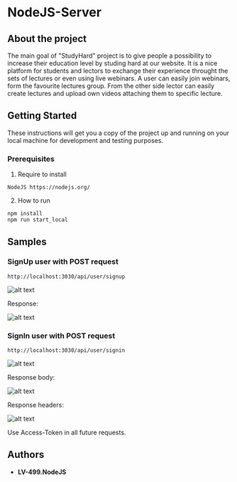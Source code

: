 # NodeJS-Server

## About the project
The main goal of "StudyHard" project is to give people a possibility to increase their education level by studing hard at our website. It is a nice platform for students and lectors to exchange their experience throught the sets of lectures or even using live webinars. A user can easily join webinars, form the favourite lectures group. From the other side lector can easily create lectures and upload own videos attaching them to specific lecture.

## Getting Started
These instructions will get you a copy of the project up and running on your local machine for development and testing purposes.

### Prerequisites
1. Require to install 
```
NodeJS https://nodejs.org/
```
2. How to run 
```
npm install 
npm run start_local
```
## Samples

### SignUp user with POST request
```
http://localhost:3030/api/user/signup
```
![alt text](https://bucket-u-vovika-for-avatars.s3.eu-central-1.amazonaws.com/signup.png)

Response:

![alt text](https://bucket-u-vovika-for-avatars.s3.eu-central-1.amazonaws.com/signup_response.png)

### SignIn user with POST request
```
http://localhost:3030/api/user/signin
```
![alt text](https://bucket-u-vovika-for-avatars.s3.eu-central-1.amazonaws.com/signin.png)

Response body:

![alt text](https://bucket-u-vovika-for-avatars.s3.eu-central-1.amazonaws.com/signin_response_body.png)

Response headers:

![alt text](https://bucket-u-vovika-for-avatars.s3.eu-central-1.amazonaws.com/signin_response_headers.png)

 Use Access-Token in all future requests.

## Authors

* **LV-499.NodeJS** 
